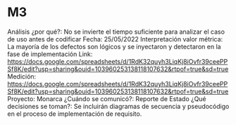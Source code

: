 # M3

Análisis ¿por qué?: No se invierte el tiempo suficiente para analizar el caso de uso antes de codificar
Fecha: 25/05/2022
Interpretación valor métrica: La mayoría de los defectos son lógicos y se inyectaron y detectaron en la fase de implementación
Link: https://docs.google.com/spreadsheets/d/1RdK32quyh3LiqKj8iOvfr39ceePPSf8K/edit?usp=sharing&ouid=103960253138118107632&rtpof=true&sd=true
Medición: https://docs.google.com/spreadsheets/d/1RdK32quyh3LiqKj8iOvfr39ceePPSf8K/edit?usp=sharing&ouid=103960253138118107632&rtpof=true&sd=true
Proyecto: Monarca
¿Cuándo se comunicó?: Reporte de Estado
¿Qué decisiones se toman?: Se incluirán diagramas de secuencia y pseudocódigo en el proceso de implementación de requisito.